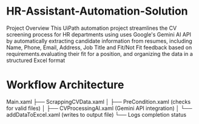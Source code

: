 # HR-Assistant-Automation-Solution
Project Overview
This UiPath automation project streamlines the CV screening process for HR departments using uses Google's Gemini AI API by automatically extracting candidate information from resumes, including Name, Phone, Email, Address, Job Title and Fit/Not Fit feedback based on requirements.evaluating their fit for a position, and organizing the data in a structured Excel format
<h1>Workflow Architecture</h1>
Main.xaml
├── ScrappingCVData.xaml
│   ├── PreCondition.xaml (checks for valid files)
│   ├── CVProcessingAI.xaml (Gemini API integration)
│   └── addDataToExcel.xaml (writes to output file)
└── Logs completion status

